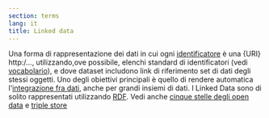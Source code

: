 ```yaml
---
section: terms
lang: it
title: Linked data
---
```


Una forma di rappresentazione dei dati in cui ogni [identificatore](/glossary/en/identifier/) è una {URI} http:/..., utilizzando,ove possibile, elenchi standard di identificatori (vedi [vocabolario](/glossary/it/vocabulary/)), e dove dataset includono link di riferimento set di dati degli stessi oggetti. Uno degli obiettivi principali è quello di rendere automatica l'[integrazione fra dati](/glossary/en/data-integration/), anche per grandi insiemi di dati. I Linked Data sono di solito rappresentati utilizzando  [RDF](/glossary/it/rdf/). Vedi anche [cinque stelle degli open data](/glossary/it/five-stars-of-open-data/) e [triple store](/glossary/it/triple-store/)
